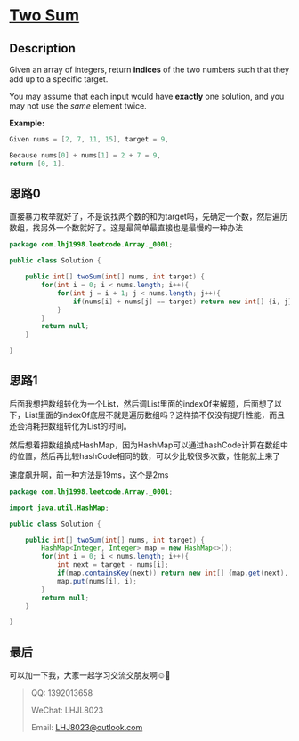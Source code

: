# [Two Sum](https://leetcode.com/problems/two-sum/)

## Description

Given an array of integers, return **indices** of the two numbers such that they add up to a specific target.

You may assume that each input would have **exactly** one solution, and you may not use the *same* element twice.

**Example:**

```java
Given nums = [2, 7, 11, 15], target = 9,

Because nums[0] + nums[1] = 2 + 7 = 9,
return [0, 1].
```

## 思路0

直接暴力枚举就好了，不是说找两个数的和为target吗，先确定一个数，然后遍历数组，找另外一个数就好了。这是最简单最直接也是最慢的一种办法

```java
package com.lhj1998.leetcode.Array._0001;

public class Solution {

    public int[] twoSum(int[] nums, int target) {
        for(int i = 0; i < nums.length; i++){
            for(int j = i + 1; j < nums.length; j++){
                if(nums[i] + nums[j] == target) return new int[] {i, j};
            }
        }
        return null;
    }

}

```

## 思路1

后面我想把数组转化为一个List，然后调List里面的indexOf来解题，后面想了以下，List里面的indexOf底层不就是遍历数组吗？这样搞不仅没有提升性能，而且还会消耗把数组转化为List的时间。

然后想着把数组换成HashMap，因为HashMap可以通过hashCode计算在数组中的位置，然后再比较hashCode相同的数，可以少比较很多次数，性能就上来了

速度飙升啊，前一种方法是19ms，这个是2ms

```java
package com.lhj1998.leetcode.Array._0001;

import java.util.HashMap;

public class Solution {

    public int[] twoSum(int[] nums, int target) {
        HashMap<Integer, Integer> map = new HashMap<>();
        for(int i = 0; i < nums.length; i++){
            int next = target - nums[i];
            if(map.containsKey(next)) return new int[] {map.get(next), i};
            map.put(nums[i], i);
        }
        return null;
    }

}

```

## 最后

可以加一下我，大家一起学习交流交朋友啊:relaxed::see_no_evil:

>QQ: 1392013658
>
>WeChat: LHJL8023
>
>Email: LHJ8023@outlook.com

